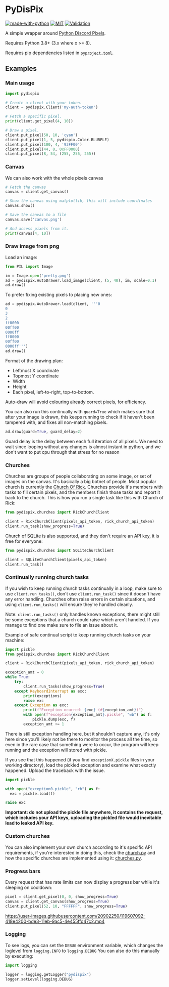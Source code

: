 # PyDisPix


[![made-with-python](https://img.shields.io/badge/Made%20with-Python%203.8+-ffe900.svg?longCache=true&style=flat-square&colorB=00a1ff&logo=python&logoColor=88889e)](https://www.python.org/)
[![MIT](https://img.shields.io/badge/Licensed%20under-MIT-red.svg?style=flat-square)](./LICENSE)
[![Validation](https://github.com/ItsDrike/pydispix/actions/workflows/validation.yml/badge.svg)](https://github.com/ItsDrike/pydispix/actions/workflows/validation.yml)

A simple wrapper around [Python Discord Pixels](https://pixels.pythondiscord.com).

Requires Python 3.8+ (3.x where x >= 8).

Requires pip dependencies listed in [`pyproject.toml`](pyproject.toml).

## Examples

### Main usage

```py
import pydispix

# Create a client with your token.
client = pydispix.Client('my-auth-token')

# Fetch a specific pixel.
print(client.get_pixel(4, 10))

# Draw a pixel.
client.put_pixel(50, 10, 'cyan')
client.put_pixel(1, 5, pydispix.Color.BLURPLE)
client.put_pixel(100, 4, '93FF00')
client.put_pixel(44, 0, 0xFF0000)
client.put_pixel(8, 54, (255, 255, 255))
```

### Canvas

We can also work with the whole pixels canvas

```py
# Fetch the canvas
canvas = client.get_canvas()

# Show the canvas using matplotlib, this will include coordinates
canvas.show()

# Save the canvas to a file
canvas.save('canvas.png')

# And access pixels from it.
print(canvas[4, 10])
```

### Draw image from png

Load an image:

```py
from PIL import Image

im = Image.open('pretty.png')
ad = pydispix.AutoDrawer.load_image(client, (5, 40), im, scale=0.1)
ad.draw()
```

To prefer fixing existing pixels to placing new ones:

```py
ad = pydispix.AutoDrawer.load(client, '''0
0
3
2
ff0000
00ff00
0000ff
ff0000
00ff00
0000ff''')
ad.draw()
```

Format of the drawing plan:

- Leftmost X coordinate
- Topmost Y coordinate
- Width
- Height
- Each pixel, left-to-right, top-to-bottom.

Auto-draw will avoid colouring already correct pixels, for efficiency.

You can also run this continually with `guard=True` which makes sure that after your image
is drawn, this keeps running to check if it haven't been tampered with, and fixes all non-matching
pixels.

```py
ad.draw(guard=True, guard_delay=2)
```

Guard delay is the delay between each full iteration of all pixels. We need to wait since
looping without any changes is almost instant in python, and we don't want to put cpu through that
stress for no reason

### Churches

Churches are groups of people collaborating on some image, or set of images on the canvas.
It's basically a big botnet of people. Most popular church is currently the
[Church Of Rick](https://pixel-tasks.scoder12.repl.co/). Churches provide it's members with
tasks to fill certain pixels, and the members finish those tasks and report it back to the church.
This is how you run a single task like this with Church of Rick:

```py
from pydispix.churches import RickChurchClient

client = RickChurchClient(pixels_api_token, rick_church_api_token)
client.run_task(show_progress=True)
```

Church of SQLite is also supported, and they don't require an API key, it is free for everyone:

```py
from pydispix.churches import SQLiteChurchClient

client = SQLiteChurchClient(pixels_api_token)
client.run_task()
```

### Continually running church tasks

If you wish to keep running church tasks continually in a loop, make sure to use `client.run_tasks()`,
don't use `client.run_task()` since it doesn't have any error handling. Churches often raise errors
in certain situations, and using `client.run_tasks()` will ensure they're handled cleanly.

Note: `client.run_tasks()` only handles known exceptions, there might still be some exceptions that a
church could raise which aren't handled. If you manage to find one make sure to file an issue about it.

Example of safe continual script to keep running church tasks on your machine:

```py
import pickle
from pydispix.churches import RickChurchClient

client = RickChurchClient(pixels_api_token, rick_church_api_token)

exception_amt = 0
while True:
    try:
        client.run_tasks(show_progress=True)
    except KeyboardInterrupt as exc:
        print(exceptions)
        raise exc
    except Exception as exc:
        print(f"Exception ocurred: {exc} (#{exception_amt})")
        with open(f"exception{exception_amt}.pickle", "wb") as f:
            pickle.dump(exc, f)
        exception_amt += 1
```

There is still exception handling here, but it shouldn't capture any, it's only here since you'll
likely not be there to monitor the process all the time, so even in the rare case that something
were to occur, the program will keep running and the exception will stored with pickle.

If you see that this happened (if you find `exceptionX.pickle` files in your working directory),
load the pickled exception and examine what exactly happened. Upload the traceback with the issue.

```py
import pickle

with open("exception0.pickle", "rb") as f:
  exc = pickle.load(f)

raise exc
```

**Important: do not upload the pickle file anywhere, it contains the request, which includes your
API keys, uploading the pickled file would inevitable lead to leaked API key.**

### Custom churches

You can also implement your own church according to it's specific API requirements, if you're
interested in doing this, check the [church.py](pydispix/church.py) and how the specific churches
are implemented using it: [churches.py](pydispix/churches.py).

### Progress bars

Every request that has rate limits can now display a progress bar while it's sleeping on cooldown:

```py
pixel = client.get_pixel(0, 0, show_progress=True)
canvas = client.get_canvas(show_progress=True)
client.put_pixel(52, 10, "FFFFFF", show_progress=True)
```

https://user-images.githubusercontent.com/20902250/119607092-418e4200-bde3-11eb-9ac5-4e455ffd47c2.mp4

### Logging

To see logs, you can set the `DEBUG` environment variable, which changes the loglevel from `logging.INFO` to `logging.DEBUG`
You can also do this manually by executing:

```py
import logging

logger = logging.getLogger("pydispix")
logger.setLevel(logging.DEBUG)
```
